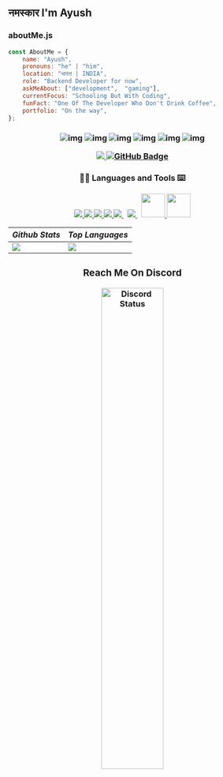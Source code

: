 <h2> नमस्कार I'm Ayush <img 

</em></p>

### aboutMe.js

```js
const AboutMe = {
    name: "Ayush",
    pronouns: "he" | "him",
    location: "भारत | INDIA",
    role: "Backend Developer for now",
    askMeAbout: ["development",  "gaming"],
    currentFocus: "Schooling But With Coding",
    funFact: "One Of The Developer Who Don't Drink Coffee",
    portfolio: "On the way",
};
```
<h3 align="center">




 

![img](https://custom-icon-badges.herokuapp.com/badge/Repo-blue.svg?logo=repo)
![img](https://custom-icon-badges.herokuapp.com/badge/Star-yellow.svg?logo=star)
![img](https://custom-icon-badges.herokuapp.com/badge/Issue-red.svg?logo=issue)
![img](https://custom-icon-badges.herokuapp.com/badge/Fork-orange.svg?logo=fork)
![img](https://custom-icon-badges.herokuapp.com/badge/Commit-green.svg?logo=commit)
![img](https://custom-icon-badges.herokuapp.com/badge/Pull%20Request-purple.svg?logo=pr)



  <a href="https://github.com/Archayu">
    <img src="https://komarev.com/ghpvc/?username=Archayu">
</a>
<a href="https://github.com/Archayu?tab=followers"><img src="https://img.shields.io/github/followers/Archayu?label=Followers&style=social" alt="GitHub Badge"></a>
  </h3>
  



<h3 align="center">
  🧑‍💻 Languages and Tools ⌨️
  </p>
<p align="center">
    <a href="https://www.javascript.com/" target="_blank"> <img src="https://img.icons8.com/color/48/000000/javascript--v1.png"/> </a> 
    <a href="https://www.typescriptlang.org/" target="_blank"> <img src="https://img.icons8.com/color/48/000000/typescript"/> </a> 
    <a href="https://www.w3.org/html/" target="_blank"> <img src="https://img.icons8.com/color/48/000000/html-5.png"/> </a> 
    <a href="https://www.w3schools.com/css/" target="_blank"> <img src="https://img.icons8.com/color/48/000000/css3.png"/> </a> 
    <a style="padding-right:8px;" href="https://nodejs.org" target="_blank"> <img src="https://img.icons8.com/fluency/48/000000/node-js.png"/> </a> 
    <a style="padding-right:8px;" href="https://git-scm.com/" target="_blank"> <img src="https://img.icons8.com/color/48/000000/git.png"/> </a> 
    <a href="https://www.mongodb.com/" target="_blank"> <img src="https://img.icons8.com/color/96/000000/mongodb.png" width="48" height="48"/> </a> 
 <a href="https://xata.io/" target="_blank"> <img src="https://images.saasworthy.com/tr:w-178,h-0/xata_40802_logo_1667550917_ny7fp.jpg" width="48" height="48"/> </a> 
 </p>



<div align="center">
	
  | _**Github Stats**_ | _**Top Languages**_ |
  | ----------- | ------------- |
  | <img src="https://github-readme-stats.vercel.app/api?username=Archayu&show_icons=true&theme=rose_pine"/> | <img src="https://github-readme-stats.vercel.app/api/top-langs/?username=grdAyush&layout=compact&theme=rose_pine"/> |


</div>
<div align="center">


<h3 align="center">Reach Me On Discord</h3>

<p align="center">
    <a href="https://discord.gg/HjnjsdSUWK" target="_blank">
        <img width="50%" align="center" alt="Discord Status" src="https://lanyard.cnrad.dev/api/1051806381461745664?bg=1f1f1f&borderRadius=5px&theme=:theme&showDisplayName=true">
    </a>
</p>





